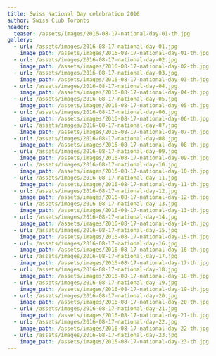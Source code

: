 ```yaml
---
title: Swiss National Day celebration 2016
author: Swiss Club Toronto
header:
  teaser: /assets/images/2016-08-17-national-day-01-th.jpg
gallery:
  - url: /assets/images/2016-08-17-national-day-01.jpg
    image_path: /assets/images/2016-08-17-national-day-01-th.jpg
  - url: /assets/images/2016-08-17-national-day-02.jpg
    image_path: /assets/images/2016-08-17-national-day-02-th.jpg
  - url: /assets/images/2016-08-17-national-day-03.jpg
    image_path: /assets/images/2016-08-17-national-day-03-th.jpg
  - url: /assets/images/2016-08-17-national-day-04.jpg
    image_path: /assets/images/2016-08-17-national-day-04-th.jpg
  - url: /assets/images/2016-08-17-national-day-05.jpg
    image_path: /assets/images/2016-08-17-national-day-05-th.jpg
  - url: /assets/images/2016-08-17-national-day-06.jpg
    image_path: /assets/images/2016-08-17-national-day-06-th.jpg
  - url: /assets/images/2016-08-17-national-day-07.jpg
    image_path: /assets/images/2016-08-17-national-day-07-th.jpg
  - url: /assets/images/2016-08-17-national-day-08.jpg
    image_path: /assets/images/2016-08-17-national-day-08-th.jpg
  - url: /assets/images/2016-08-17-national-day-09.jpg
    image_path: /assets/images/2016-08-17-national-day-09-th.jpg
  - url: /assets/images/2016-08-17-national-day-10.jpg
    image_path: /assets/images/2016-08-17-national-day-10-th.jpg
  - url: /assets/images/2016-08-17-national-day-11.jpg
    image_path: /assets/images/2016-08-17-national-day-11-th.jpg
  - url: /assets/images/2016-08-17-national-day-12.jpg
    image_path: /assets/images/2016-08-17-national-day-12-th.jpg
  - url: /assets/images/2016-08-17-national-day-13.jpg
    image_path: /assets/images/2016-08-17-national-day-13-th.jpg
  - url: /assets/images/2016-08-17-national-day-14.jpg
    image_path: /assets/images/2016-08-17-national-day-14-th.jpg
  - url: /assets/images/2016-08-17-national-day-15.jpg
    image_path: /assets/images/2016-08-17-national-day-15-th.jpg
  - url: /assets/images/2016-08-17-national-day-16.jpg
    image_path: /assets/images/2016-08-17-national-day-16-th.jpg
  - url: /assets/images/2016-08-17-national-day-17.jpg
    image_path: /assets/images/2016-08-17-national-day-17-th.jpg
  - url: /assets/images/2016-08-17-national-day-18.jpg
    image_path: /assets/images/2016-08-17-national-day-18-th.jpg
  - url: /assets/images/2016-08-17-national-day-19.jpg
    image_path: /assets/images/2016-08-17-national-day-19-th.jpg
  - url: /assets/images/2016-08-17-national-day-20.jpg
    image_path: /assets/images/2016-08-17-national-day-20-th.jpg
  - url: /assets/images/2016-08-17-national-day-21.jpg
    image_path: /assets/images/2016-08-17-national-day-21-th.jpg
  - url: /assets/images/2016-08-17-national-day-22.jpg
    image_path: /assets/images/2016-08-17-national-day-22-th.jpg
  - url: /assets/images/2016-08-17-national-day-23.jpg
    image_path: /assets/images/2016-08-17-national-day-23-th.jpg
---
```

